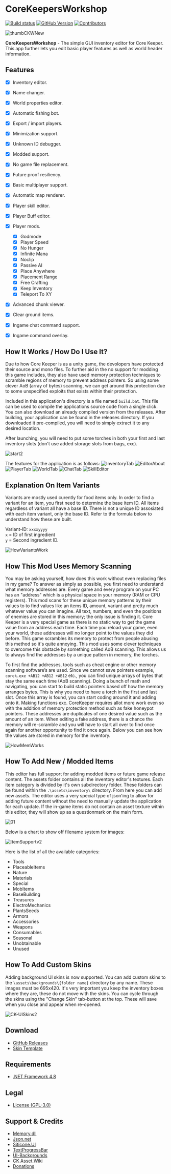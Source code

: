 
# CoreKeepersWorkshop

[![Build status](https://ci.appveyor.com/api/projects/status/louecd5l7lvp4hvo?svg=true)](https://ci.appveyor.com/project/RussDev7/corekeepersworkshop) [![GitHub Version](https://img.shields.io/github/tag/RussDev7/CoreKeepersWorkshop?label=GitHub)](https://github.com/RussDev7/CoreKeepersWorkshop) [![Contributors](https://img.shields.io/github/contributors/RussDev7/CoreKeepersWorkshop)](https://github.com/RussDev7/CoreKeepersWorkshop)

![thumbCKWNew](https://user-images.githubusercontent.com/33048298/190870510-69e52e39-fd39-4fea-a705-fdb44dac93df.png)

**CoreKeepersWorkshop** - The simple GUI inventory editor for Core Keeper. This app further lets you edit basic player features as well as world header information.

## Features
 - [x] Inventory editor.
 - [x] Name changer.
 - [x] World properties editor.
 - [x] Automatic fishing bot.
 - [x] Export / import players.
 - [x] Minimization support.
 - [x] Unknown ID debugger.
 - [x] Modded support.
 - [x] No game file replacement.
 - [x] Future proof resiliency.
 - [x] Basic multiplayer support.
 - [x] Automatic map renderer.
 - [x] Player skill editor.
 - [x] Player Buff editor.
 - [x] Player mods.
   - [x] Godmode
   - [x] Player Speed
   - [x] No Hunger
   - [x] Infinite Mana
   - [x] Noclip
   - [x] Passive AI
   - [x] Place Anywhere
   - [x] Placement Range
   - [x] Free Crafting
   - [x] Keep Inventory
   - [x] Teleport To XY
  - [x] Advanced chunk viewer.
  - [x] Clear ground items.
  - [x] Ingame chat command support.
  - [x] Ingame command overlay.

 
## How It Works / How Do I Use It?
Due to how Core Keeper is as a unity game, the devolopers have protected their source and mono files. To further aid in the no support for modding this game includes, they also have used memory protection techniques to scramble regions of memory to prevent address pointers. So using some clever AoB (array of bytes) scanning, we can get around this protection due to some unspecified exploits that exists within their protection.

Included in this application's directory is a file named `build.bat`. This file can be used to compile the applications source code from a single click. You can also download an already compiled version from the releases. After building, your application can be found in the releases directory. If you downloaded it pre-compiled, you will need to simply extract it to any desired location.

After launching, you will need to put some torches in both your first and last inventory slots (don't use added storage slots from bags, exc).

![start2](https://user-images.githubusercontent.com/33048298/190875320-ac4f5496-2b0f-480c-b7f4-0f7179d2d423.png)

The features for the application is as follows:
![InventoryTab](https://github.com/user-attachments/assets/a656a12b-481f-489e-b859-28203bd1e27d)
![EditorAbout](https://user-images.githubusercontent.com/33048298/229268293-c1596b55-02c2-48ef-9f3c-fae54568e4be.PNG)
![PlayerTab](https://github.com/user-attachments/assets/771aad0e-79cc-426d-94f5-09c102e635b6)
![WorldTab](https://github.com/user-attachments/assets/9a83e7bf-e259-4885-80a6-12d619e943ad)
![ChatTab](https://github.com/user-attachments/assets/4c6c5e64-8963-4a95-b725-c4e7997a61ae)
![SkillEditor](https://github.com/user-attachments/assets/51d94246-1674-4697-bb6f-cf727de9f33c)

## Explanation On Item Variants
Variants are mostly used curently for food items only. In order to find a variant for an item, you first need to determine the base item ID. All items regardless of variant all have a base ID. There is not a unique ID assosiated with each item variant, only the base ID. Refer to the formula below to understand how these are built.

Variant-ID: `xxxxyyyy`\
`x` = ID of first ingredient\
`y` = Second ingredient ID.

![HowVariantsWork](https://user-images.githubusercontent.com/33048298/203685712-03d340d2-ef94-41ad-bd7e-6c4fa8088a1e.png)

## How This Mod Uses Memory Scanning
You may be asking yourself, how does this work without even replacing files in my game? To answer as simply as possible, you first need to understand what memory addresses are. Every game and every program on your PC has an "address" which is a physical space in your memory (RAM or CPU registers). This mod scans for these unique memory patterns by their values to to find values like an items ID, amount, variant and pretty much whatever value you can imagine. All text, numbers, and even the positions of enemies are stored in this memory; the only issue is finding it. Core Keeper is a very special game as there is no static way to get the game value from an address each time. Each time you reload your game, even your world, these addresses will no longer point to the values they did before. This game scrambles its memory to protect from people abusing this method so it's quite annoying. This mod uses some clever techniques to overcome this obstacle by something called AoB scanning. This allows us to always find the addresses by a unique pattern in memory, the torches.

To first find the addresses, tools such as cheat engine or other memory scanning software’s are used. Since we cannot save pointers example, `corek.exe +AB12 +AB12 +AB12` etc., you can find unique arrays of bytes that stay the same each time (AoB scanning). Doing a bunch of math and navigating, you can start to build static pointers based off how the memory arranges bytes. This is why you need to have a torch in the first and last slot. Once this array is found, you can start coding around it and adding onto it. Making functions exc. CoreKeeper requires allot more work even so with the addition of memory protection method such as fake honeypot pointers. These addresses are duplicates of one desired value such as the amount of an item. When editing a fake address, there is a chance the memory will re-scramble and you will have to start all over to find once again for another opportunity to find it once again. Below you can see how the values are stored in memory for the inventory.

![HowMemWorks](https://user-images.githubusercontent.com/33048298/203687176-72f493b0-0186-4cea-a5f9-16c3555efb20.png)

## How To Add New / Modded Items
This editor has full support for adding modded items or future game release content. The assets folder contains all the inventory editor's textures. Each item category is divided by it's own subdirectory folder. These folders can be found within the `.\assets\inventory\` directory. From here you can add new assets. The editor uses a very special type of json'ing to allow for adding future content without the need to manually update the application for each update. If the in-game items do not contain an asset texture within this editor, they will show up as a questionmark on the main form. 

![01](https://user-images.githubusercontent.com/33048298/190876339-6153add9-0558-4759-969f-a14f2dddbe7f.PNG)

Below is a chart to show off filename system for images:

![ItemSupportv2](https://user-images.githubusercontent.com/33048298/190885823-8f0b7a7a-0abd-4f45-b11a-76d67c52f466.png)

Here is the list of all the available categories:

 - Tools
 - PlaceableItems
 - Nature
 - Materials
 - Special
 - MobItems
 - BaseBuilding
 - Treasures
 - ElectroMechanics
 - PlantsSeeds
 - Armors
 - Accessories
 - Weapons
 - Consumables
 - Seasonal
 - Unobtainable
 - Unused

## How To Add Custom Skins
Adding background UI skins is now supported. You can add custom skins to the `\assets\backgrounds\{folder name}` directory by any name. These images must be 695x420. It's very important you keep the inventory boxes where they are, these do not move with the skins. You can cycle through the skins using the "Change Skin" tab-button at the top. These will save when you close and appear when re-opened.

![CK-UISkins2](https://user-images.githubusercontent.com/33048298/206583351-3a6dde45-43f2-43b2-991d-b931b17d9bf3.gif)

## Download

- [GitHub Releases](https://github.com/RussDev7/CoreKeepersWorkshop/releases)
- [Skin Template](https://raw.githubusercontent.com/RussDev7/CoreKeepersWorkshop/main/src/CoreKeeperInventoryEditor/images/SkinTemplate.png)

## Requirements

- [.NET Framework 4.8](https://dotnet.microsoft.com/en-us/download/dotnet-framework/net48)

## Legal
- [License (GPL-3.0)](https://github.com/RussDev7/CoreKeepersWorkshop/blob/main/LICENSE)

## Support & Credits

- [Memory.dll](https://github.com/erfg12/memory.dll)
- [Json.net](https://www.newtonsoft.com/json)
- [Siticone.UI](https://www.nuget.org/packages/Siticone.Desktop.UI/)
- [TextProgressBar](https://github.com/ukushu/TextProgressBar)
- [UI-Backgrounds](https://discord.com/users/229227672121769984/)
- [CK Asset Wiki](https://corekeeper.atma.gg/en/Core_Keeper_Wiki)
- [Donations](https://www.paypal.com/cgi-bin/webscr?cmd=_donations&business=imthedude030@gmail.com&lc=US&item_name=Donation&currency_code=USD&bn=PP%2dDonationsBF)
